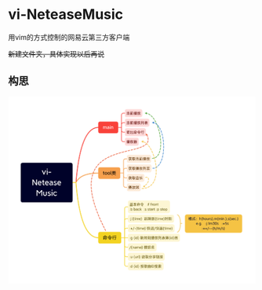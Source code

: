 # vi-NeteaseMusic
用vim的方式控制的网易云第三方客户端

~~新建文件夹，具体实现以后再说~~ 

## 构思

![大饼](imgs//vi-Netease_Music.png "一张普通的大饼")

